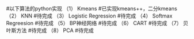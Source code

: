 #以下算法的python实现
（1） Kmeans               #已实现kmeans++，二分kmeans
（2） KNN                  #待完成
（3） Logistic Regression  #待完成
（4） Softmax Regreesion   #待完成
（5） BP神经网络            #待完成
（6） CART                 #待完成
（7） 贝叶斯方法            #待完成
（8） PCA                  #待完成
